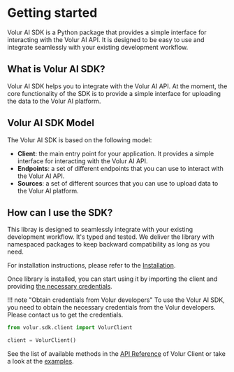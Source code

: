 # Getting started

Volur AI SDK is a Python package that provides a simple interface for
interacting with the Volur AI API. It is designed to be easy to use and
integrate seamlessly with your existing development workflow.

## What is Volur AI SDK?

Volur AI SDK helps you to integrate with the Volur AI API. At the moment,
the core functionality of the SDK is to provide a simple interface for
uploading the data to the Volur AI platform.

## Volur AI SDK Model

The Volur AI SDK is based on the following model:

- **Client**: the main entry point for your application. It provides a
  simple interface for interacting with the Volur AI API.
- **Endpoints**: a set of different endpoints that you can use to interact
  with the Volur AI API.
- **Sources**: a set of different sources that you can use to upload data
  to the Volur AI platform.

## How can I use the SDK?

This libray is designed to seamlessly integrate with your existing development
workflow. It's typed and tested. We deliver the library with namespaced
packages to keep backward compatibility as long as you need.

For installation instructions, please refer to the [Installation][installation].

[installation]: installation.md

Once library is installed, you can start using it by importing the client and
providing [the necessary credentials][authentication].

[authentication]: authentication.md

!!! note "Obtain credentials from Volur developers"
    To use the Volur AI SDK, you need to obtain the necessary credentials from
    the Volur developers. Please contact us to get the credentials.

```python title="example.py" linenums="1"
from volur.sdk.client import VolurClient

client = VolurClient()
```

See the list of available methods in the [API Reference][api-reference]
of Volur Client or take a look at the [examples][examples].

[api-reference]: http://127.0.0.1:8000/reference/volur/sdk/#volur.sdk.VolurClient
[examples]: examples/index.md
